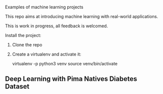 Examples of machine learning projects

This repo aims at introducing machine learning with real-world applications. 

This is work in progress, all feedback is welcomed.

Install the project:
	
1) Clone the repo
	
2) Create a virtualenv and activate it:

	virtualenv -p python3 venv
	source venv/bin/activate

## Deep Learning with Pima Natives Diabetes Dataset
